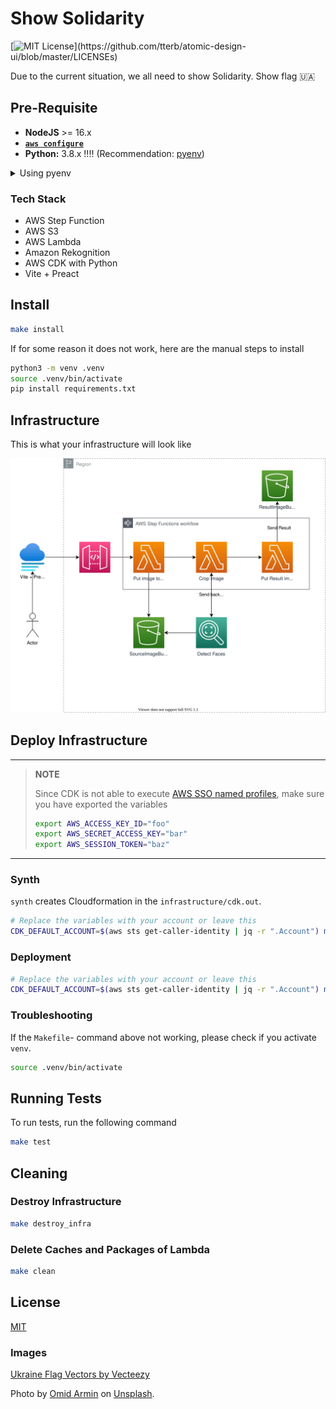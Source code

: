 
# Show Solidarity

[![MIT License](https://img.shields.io/apm/l/atomic-design-ui.svg?)](https://github.com/tterb/atomic-design-ui/blob/master/LICENSEs)

Due to the current situation, we all need to show Solidarity.
Show flag 🇺🇦
## Pre-Requisite

- **NodeJS** >= 16.x
- **[`aws configure`](https://docs.aws.amazon.com/cli/latest/userguide/cli-configure-quickstart.html)**
- **Python:** 3.8.x ‼️‼️ (Recommendation: [pyenv](https://github.com/pyenv/pyenv))

<details>

<summary>Using pyenv</summary>

There is a weird issue with Lambda Function and using Pillow library.
Due to that, the function uses an open layer from [Klayers](https://api.klayers.cloud//api/v2/p3.8/layers/latest/eu-central-1/html).
Please, consider that the lambda is currently only working with Python 3.8 Runtime.
Make sure you install that also on your machine.
As a recommendation, you could use [pyenv](https://github.com/pyenv/pyenv).

```bash
pyenv install 3.8.12 # or any 3.8.x version
pyenv local 3.8.12
```

</details>

### Tech Stack

- AWS Step Function
- AWS S3
- AWS Lambda
- Amazon Rekognition
- AWS CDK with Python
- Vite + Preact

## Install

```bash
make install
```

If for some reason it does not work,
here are the manual steps to install

```bash
python3 -m venv .venv
source .venv/bin/activate
pip install requirements.txt
```

## Infrastructure

This is what your infrastructure will look like

![Infrastructure](.drawio/infrastructure.drawio.svg)

## Deploy Infrastructure

---
> **NOTE**
>
> Since CDK is not able to execute [AWS SSO named profiles](https://github.com/aws/aws-cdk/issues/5455), make sure you have exported the variables
>
> ```bash
> export AWS_ACCESS_KEY_ID="foo"
> export AWS_SECRET_ACCESS_KEY="bar"
> export AWS_SESSION_TOKEN="baz"
> ```
>
---

### Synth

`synth` creates Cloudformation in the `infrastructure/cdk.out`.

```bash
# Replace the variables with your account or leave this
CDK_DEFAULT_ACCOUNT=$(aws sts get-caller-identity | jq -r ".Account") make synth
```

### Deployment

```bash
# Replace the variables with your account or leave this
CDK_DEFAULT_ACCOUNT=$(aws sts get-caller-identity | jq -r ".Account") make infra
```

### Troubleshooting

If the `Makefile`- command above not working, please check if you activate `venv`.

```bash
source .venv/bin/activate
```

## Running Tests

To run tests, run the following command

```bash
make test
```

## Cleaning

### Destroy Infrastructure

```bash
make destroy_infra
```

### Delete Caches and Packages of Lambda

```bash
make clean
```

## License

[MIT](https://choosealicense.com/licenses/mit/)

### Images

[Ukraine Flag Vectors by Vecteezy]("https://www.vecteezy.com/free-vector/ukraine-flag")

Photo by [Omid Armin](https://unsplash.com/@omidarmin?utm_source=unsplash&utm_medium=referral&utm_content=creditCopyText") on [Unsplash]("https://unsplash.com/s/photos/portraits?utm_source=unsplash&utm_medium=referral&utm_content=creditCopyText").